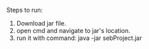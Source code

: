 Steps to run:
1. Download jar file.
2. open cmd and navigate to jar's location.
3. run it with command: java -jar sebProject.jar
